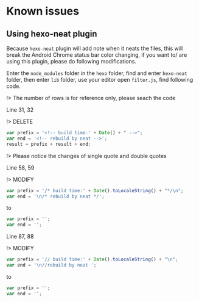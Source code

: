 # Known issues

## Using hexo-neat plugin
Because `hexo-neat` plugin will add note when it neats the files, this will break the Android Chrome status bar color changing, if you want to/ are using this plugin, please do following modifications.

Enter the `node_modules` folder in the `hexo` folder, find and enter `hexo-neat` folder, then enter `lib` folder, use your editor open `filter.js`, find following code.

!> The number of rows is for reference only, please seach the code

Line 31, 32

!> DELETE

```` javascript
var prefix = '<!-- build time:' + Date() + " -->";
var end = '<!-- rebuild by neat -->';
result = prefix + result + end;
````

!> Please notice the changes of single quote and double quotes

Line 58, 59

!> MODIFY

```` javascript
var prefix = '/* build time:' + Date().toLocaleString() + "*/\n";
var end = '\n/* rebuild by neat */';
````

to

```` javascript
var prefix = '';
var end = '';
````

Line 87, 88

!> MODIFY

```` javascript
var prefix = '// build time:' + Date().toLocaleString() + "\n";
var end = '\n//rebuild by neat ';
````

to

```` javascript
var prefix = '';
var end = '';
````
